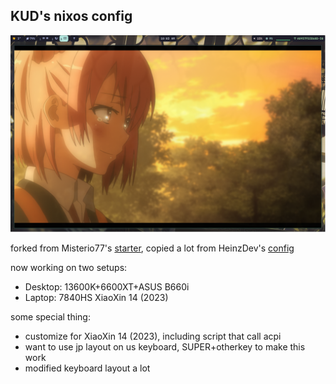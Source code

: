 ## KUD's nixos config

![waybar-with-anime](./waybar-with-anime.png)

forked from Misterio77's [starter](https://github.com/Misterio77/nix-starter-configs), copied a lot from HeinzDev's [config](https://github.com/HeinzDev/Hyprland-dotfiles)

now working on two setups:
- Desktop: 13600K+6600XT+ASUS B660i
- Laptop: 7840HS XiaoXin 14 (2023)

some special thing:
- customize for XiaoXin 14 (2023), including script that call acpi
- want to use jp layout on us keyboard, SUPER+otherkey to make this work
- modified keyboard layout a lot
